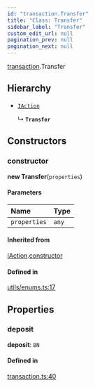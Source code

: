 ```yaml
---
id: "transaction.Transfer"
title: "Class: Transfer"
sidebar_label: "Transfer"
custom_edit_url: null
pagination_prev: null
pagination_next: null
---
```


[transaction](../modules/transaction.md).Transfer

## Hierarchy

- [`IAction`](transaction.IAction.md)

  ↳ **`Transfer`**

## Constructors

### constructor

**new Transfer**(`properties`)

#### Parameters

| Name | Type |
| :------ | :------ |
| `properties` | `any` |

#### Inherited from

[IAction](transaction.IAction.md).[constructor](transaction.IAction.md#constructor)

#### Defined in

[utils/enums.ts:17](https://github.com/near/near-api-js/blob/a0c9a104/packages/near-api-js/src/utils/enums.ts#L17)

## Properties

### deposit

 **deposit**: `BN`

#### Defined in

[transaction.ts:40](https://github.com/near/near-api-js/blob/a0c9a104/packages/near-api-js/src/transaction.ts#L40)
